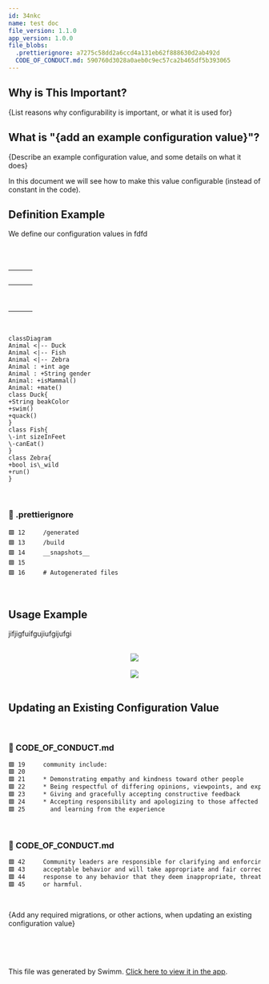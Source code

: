 ```yaml
---
id: 34nkc
name: test doc
file_version: 1.1.0
app_version: 1.0.0
file_blobs:
  .prettierignore: a7275c58dd2a6ccd4a131eb62f888630d2ab492d
  CODE_OF_CONDUCT.md: 590760d3028a0aeb0c9ec57ca2b465df5b393065
---
```


## Why is This Important?

{List reasons why configurability is important, or what it is used for}

## What is "{add an example configuration value}"?

{Describe an example configuration value, and some details on what it does}

In this document we will see how to make this value configurable (instead of constant in the code).

## Definition Example

We define our configuration values in fdfd

<br/>

<br/>

|<br/>|<br/>|<br/>|
|-----|-----|-----|
|<br/>|<br/>|<br/>|
|<br/>|<br/>|<br/>|

<br/>

<!--MERMAID {width:100}-->
```mermaid
classDiagram
Animal <|-- Duck
Animal <|-- Fish
Animal <|-- Zebra
Animal : +int age
Animal : +String gender
Animal: +isMammal()
Animal: +mate()
class Duck{
+String beakColor
+swim()
+quack()
}
class Fish{
\-int sizeInFeet
\-canEat()
}
class Zebra{
+bool is\_wild
+run()
}
```
<!--MCONTENT {content: "classDiagram<br/>\nAnimal <|-- Duck<br/>\nAnimal <|-- Fish<br/>\nAnimal <|-- Zebra<br/>\nAnimal : +int age<br/>\nAnimal : +String gender<br/>\nAnimal: +isMammal()<br/>\nAnimal: +mate()<br/>\nclass Duck{<br/>\n+String beakColor<br/>\n+swim()<br/>\n+quack()<br/>\n}<br/>\nclass Fish{<br/>\n\\-int sizeInFeet<br/>\n\\-canEat()<br/>\n}<br/>\nclass Zebra{<br/>\n+bool is\\_wild<br/>\n+run()<br/>\n}<br/>"} --->

<br/>


<!-- NOTE-swimm-snippet: the lines below link your snippet to Swimm -->
### 📄 .prettierignore
```prettierignore
🟩 12     /generated
🟩 13     /build
🟩 14     __snapshots__
🟩 15     
🟩 16     # Autogenerated files
```

<br/>

## Usage Example

jifjigfuifgujiufgijufgi

<br/>

<div align="center"><img src="https://firebasestorage.googleapis.com/v0/b/swimm-dev-content/o/repositories%2FZ2l0aHViJTNBJTNBYW1wbGljYXRpb24lM0ElM0FvcmVudG9sZWRhbm8%3D%2Fc2a0bc9b-f671-4fdd-a273-a43540fff3f1.jpeg?alt=media&token=baeec53f-22ac-44e3-816e-6ae106ba5d59" style="width:'50%'"/></div>

<br/>

<div align="center"><img src="https://media3.giphy.com/media/SUYF92LAdkbuVeZiGX/giphy.gif?cid=d56c4a8bonltndo1zcptvv6yamlydw6puwne2h3k82pho114&rid=giphy.gif&ct=g" style="width:'50%'"/></div>

<br/>

## Updating an Existing Configuration Value

<br/>


<!-- NOTE-swimm-snippet: the lines below link your snippet to Swimm -->
### 📄 CODE_OF_CONDUCT.md
```markdown
🟩 19     community include:
🟩 20     
🟩 21     * Demonstrating empathy and kindness toward other people
🟩 22     * Being respectful of differing opinions, viewpoints, and experiences
🟩 23     * Giving and gracefully accepting constructive feedback
🟩 24     * Accepting responsibility and apologizing to those affected by our mistakes,
🟩 25       and learning from the experience
```

<br/>


<!-- NOTE-swimm-snippet: the lines below link your snippet to Swimm -->
### 📄 CODE_OF_CONDUCT.md
```markdown
🟩 42     Community leaders are responsible for clarifying and enforcing our standards of
🟩 43     acceptable behavior and will take appropriate and fair corrective action in
🟩 44     response to any behavior that they deem inappropriate, threatening, offensive,
🟩 45     or harmful.
```

<br/>

{Add any required migrations, or other actions, when updating an existing configuration value}

<br/>

<br/>

<br/>

This file was generated by Swimm. [Click here to view it in the app](https://swimm-web-app.web.app/repos/Z2l0aHViJTNBJTNBYW1wbGljYXRpb24lM0ElM0FvcmVudG9sZWRhbm8=/docs/34nkc).
